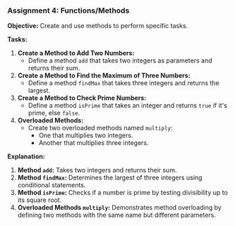### **Assignment 4: Functions/Methods**

**Objective:** Create and use methods to perform specific tasks.

**Tasks:**

1. **Create a Method to Add Two Numbers:**
    - Define a method `add` that takes two integers as parameters and returns their sum.
2. **Create a Method to Find the Maximum of Three Numbers:**
    - Define a method `findMax` that takes three integers and returns the largest.
3. **Create a Method to Check Prime Numbers:**
    - Define a method `isPrime` that takes an integer and returns `true` if it's prime, else `false`.
4. **Overloaded Methods:**
    - Create two overloaded methods named `multiply`:
        - One that multiplies two integers.
        - Another that multiplies three integers.


 **Explanation:**

1. **Method `add`:** Takes two integers and returns their sum.
2. **Method `findMax`:** Determines the largest of three integers using conditional statements.
3. **Method `isPrime`:** Checks if a number is prime by testing divisibility up to its square root.
4. **Overloaded Methods `multiply`:** Demonstrates method overloading by defining two methods with the same name but different parameters.       